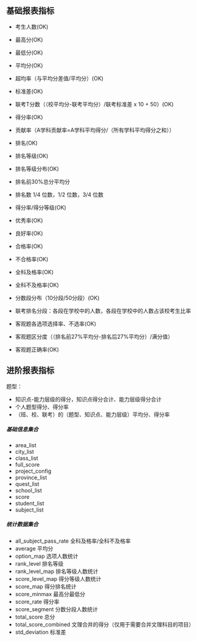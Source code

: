 ## 基础报表指标

* 考生人数(OK)
* 最高分(OK)
* 最低分(OK)
* 平均分(OK)
* 超均率（与平均分差值/平均分）(OK)

* 标准差(OK)
* 联考T分数（（校平均分-联考平均分）/联考标准差 x 10 + 50）(OK)
* 得分率(OK)
* 贡献率（A学科贡献率=A学科平均得分/（所有学科平均得分之和））

* 排名(OK)
* 排名等级(OK)
* 排名等级分布(OK)
* 排名前30%总分平均分
* 排名数 1/4 位数，1/2 位数，3/4 位数

* 得分率/得分等级(OK)
* 优秀率(OK)
* 良好率(OK)
* 合格率(OK)
* 不合格率(OK)
* 全科及格率(OK)
* 全科不及格率(OK)

* 分数段分布（10分段/50分段）(OK)
* 联考排名分段：各段在学校中的人数，各段在学校中的人数占该校考生比率

* 客观题各选项选择率、不选率(OK)
* 客观题区分度（（排名前27%平均分-排名后27%平均分）/满分值）
* 客观题正确率(OK)

## 进阶报表指标

题型：
* 知识点-能力层级的得分，知识点得分合计、能力层级得分合计
* 个人题型得分、得分率
* （班、校、联考）的（题型、知识点、能力层级）平均分、得分率


##### 基础信息集合

* area_list
* city_list
* class_list
* full_score
* project_config
* province_list
* quest_list
* school_list
* score
* student_list
* subject_list

##### 统计数据集合

* all_subject_pass_rate     全科及格率/全科不及格率
* average                   平均分
* option_map                选项人数统计
* rank_level                排名等级
* rank_level_map            排名等级人数统计
* score_level_map           得分等级人数统计
* score_map                 得分排名统计
* score_minmax              最高分最低分
* score_rate                得分率
* score_segment             分数分段人数统计
* total_score               总分
* total_score_combined      文理合并的得分（仅用于需要合并文理科目的项目）
* std_deviation             标准差